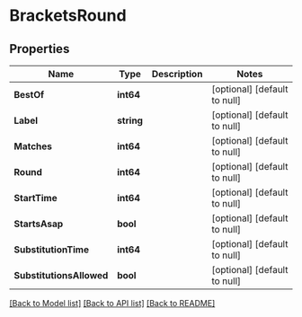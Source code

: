 # BracketsRound

## Properties
Name | Type | Description | Notes
------------ | ------------- | ------------- | -------------
**BestOf** | **int64** |  | [optional] [default to null]
**Label** | **string** |  | [optional] [default to null]
**Matches** | **int64** |  | [optional] [default to null]
**Round** | **int64** |  | [optional] [default to null]
**StartTime** | **int64** |  | [optional] [default to null]
**StartsAsap** | **bool** |  | [optional] [default to null]
**SubstitutionTime** | **int64** |  | [optional] [default to null]
**SubstitutionsAllowed** | **bool** |  | [optional] [default to null]

[[Back to Model list]](../README.md#documentation-for-models) [[Back to API list]](../README.md#documentation-for-api-endpoints) [[Back to README]](../README.md)


